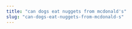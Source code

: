 ```yaml
---
title: "can dogs eat nuggets from mcdonald's"
slug: "can-dogs-eat-nuggets-from-mcdonald-s"
---
```



